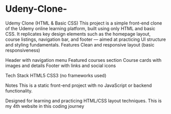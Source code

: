 # Udeny-Clone-
Udemy Clone (HTML &amp; Basic CSS) This project is a simple front-end clone of the Udemy online learning platform, built using only HTML and basic CSS. It replicates key design elements such as the homepage layout, course listings, navigation bar, and footer — aimed at practicing UI structure and styling fundamentals.
Features
Clean and responsive layout (basic responsiveness)

Header with navigation menu
Featured courses section
Course cards with images and details
Footer with links and social icons

Tech Stack
HTML5
CSS3 (no frameworks used)

 Notes
This is a static front-end project with no JavaScript or backend functionality.

Designed for learning and practicing HTML/CSS layout techniques.
This is my 4th website  in this coding journey 
